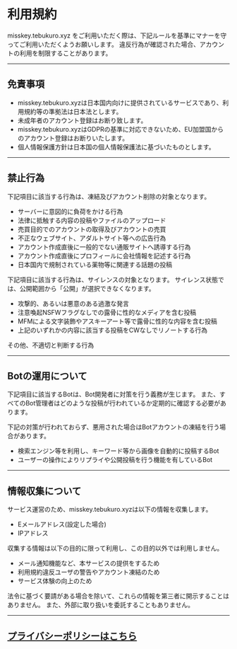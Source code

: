 # 利用規約

misskey.tebukuro.xyz をご利用いただく際は、下記ルールを基準にマナーを守ってご利用いただくようお願いします。
違反行為が確認された場合、アカウントの利用を制限することがあります。

---

## 免責事項

- misskey.tebukuro.xyzは日本国内向けに提供されているサービスであり、利用規約等の準拠法は日本法とします。
- 未成年者のアカウント登録はお断り致します。
- misskey.tebukuro.xyzはGDPRの基準に対応できないため、EU加盟国からのアカウント登録はお断りいたします。
- 個人情報保護方針は日本国の個人情報保護法に基づいたものとします。

---

## 禁止行為
下記項目に該当する行為は、凍結及びアカウント削除の対象となります。

* サーバーに意図的に負荷をかける行為
* 法律に抵触する内容の投稿やファイルのアップロード
* 売買目的でのアカウントの取得及びアカウントの売買
* 不正なウェブサイト、アダルトサイト等への広告行為
* アカウント作成直後に一般的でない通販サイトへ誘導する行為
* アカウント作成直後にプロフィールに会社情報を記述する行為
* 日本国内で規制されている薬物等に関連する話題の投稿

下記項目に該当する行為は、サイレンスの対象となります。
サイレンス状態では、公開範囲から「公開」が選択できなくなります。

* 攻撃的、あるいは悪意のある過激な発言
* 注意喚起NSFWフラグなしでの露骨に性的なメディアを含む投稿
* MFMによる文字装飾やアスキーアート等で露骨に性的な内容を含む投稿
* 上記のいずれかの内容に該当する投稿をCWなしでリノートする行為

その他、不適切と判断する行為

---

## Botの運用について

下記項目に該当するBotは、Bot開発者に対策を行う義務が生じます。
また、すべてのBot管理者はどのような投稿が行われているか定期的に確認する必要があります。

下記の対策が行われておらず、悪用された場合はBotアカウントの凍結を行う場合があります。

- 検索エンジン等を利用し、キーワード等から画像を自動的に投稿するBot
- ユーザーの操作によりリプライや公開投稿を行う機能を有しているBot

---

## 情報収集について

サービス運営のため、misskey.tebukuro.xyzは以下の情報を収集します。
* Eメールアドレス(設定した場合)
* IPアドレス

収集する情報は以下の目的に限って利用し、この目的以外では利用しません。
* メール通知機能など、本サービスの提供をするため
* 利用規約違反ユーザの警告やアカウント凍結のため
* サービス体験の向上のため

法令に基づく要請がある場合を除いて、これらの情報を第三者に開示することはありません。
また、外部に取り扱いを委託することもありません。

---


## [プライバシーポリシーはこちら](policy.md)
